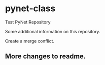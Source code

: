 # pynet-class
Test PyNet Repository

Some additional information on this repository.

Create a merge conflict.

More changes to readme.
-----------------
